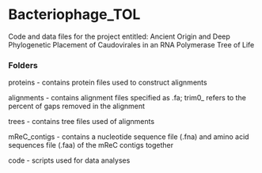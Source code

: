# Bacteriophage_TOL
Code and data files for the project entitled: Ancient Origin and Deep Phylogenetic Placement of Caudovirales in an RNA Polymerase Tree of Life

### Folders
proteins - contains protein files used to construct alignments

alignments - contains alignment files specified as .fa; trim0_ refers to the percent of gaps removed in the alignment

trees - contains tree files used of alignments

mReC_contigs - contains a nucleotide sequence file (.fna) and amino acid sequences file (.faa) of the mReC contigs together

code - scripts used for data analyses
